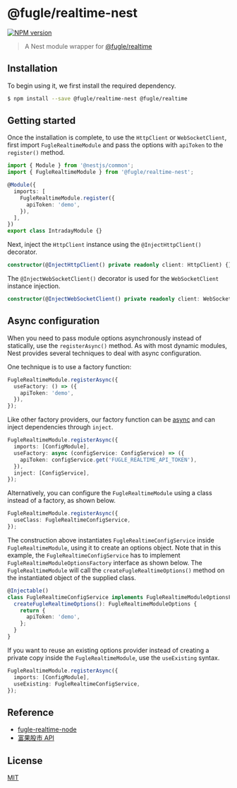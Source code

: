 # @fugle/realtime-nest

[![NPM version][npm-image]][npm-url]

> A Nest module wrapper for [@fugle/realtime](https://github.com/fugle-dev/fugle-realtime-node)

## Installation

To begin using it, we first install the required dependency.

```bash
$ npm install --save @fugle/realtime-nest @fugle/realtime
```

## Getting started

Once the installation is complete, to use the `HttpClient` or `WebSocketClient`, first import `FugleRealtimeModule` and pass the options with `apiToken` to the `register()` method.

```typescript
import { Module } from '@nestjs/common';
import { FugleRealtimeModule } from '@fugle/realtime-nest';

@Module({
  imports: [
    FugleRealtimeModule.register({
      apiToken: 'demo',
    }),
  ],
})
export class IntradayModule {}
```

Next, inject the `HttpClient` instance using the `@InjectHttpClient()` decorator.

```typescript
constructor(@InjectHttpClient() private readonly client: HttpClient) {}
```

The `@InjectWebSocketClient()` decorator is used for the `WebSocketClient` instance injection.

```typescript
constructor(@InjectWebSocketClient() private readonly client: WebSocketClient) {}
```

## Async configuration

When you need to pass module options asynchronously instead of statically, use the `registerAsync()` method. As with most dynamic modules, Nest provides several techniques to deal with async configuration.

One technique is to use a factory function:

```typescript
FugleRealtimeModule.registerAsync({
  useFactory: () => ({
    apiToken: 'demo',
  }),
});
```

Like other factory providers, our factory function can be [async](https://docs.nestjs.com/fundamentals/custom-providers#factory-providers-usefactory) and can inject dependencies through `inject`.

```typescript
FugleRealtimeModule.registerAsync({
  imports: [ConfigModule],
  useFactory: async (configService: ConfigService) => ({
    apiToken: configService.get('FUGLE_REALTIME_API_TOKEN'),
  }),
  inject: [ConfigService],
});
```

Alternatively, you can configure the `FugleRealtimeModule` using a class instead of a factory, as shown below.

```typescript
FugleRealtimeModule.registerAsync({
  useClass: FugleRealtimeConfigService,
});
```

The construction above instantiates `FugleRealtimeConfigService` inside `FugleRealtimeModule`, using it to create an options object. Note that in this example, the `FugleRealtimeConfigService` has to implement `FugleRealtimeModuleOptionsFactory` interface as shown below. The `FugleRealtimeModule` will call the `createFugleRealtimeOptions()` method on the instantiated object of the supplied class.

```typescript
@Injectable()
class FugleRealtimeConfigService implements FugleRealtimeModuleOptionsFactory {
  createFugleRealtimeOptions(): FugleRealtimeModuleOptions {
    return {
      apiToken: 'demo',
    };
  }
}
```

If you want to reuse an existing options provider instead of creating a private copy inside the `FugleRealtimeModule`, use the `useExisting` syntax.

```typescript
FugleRealtimeModule.registerAsync({
  imports: [ConfigModule],
  useExisting: FugleRealtimeConfigService,
});
```

## Reference

- [fugle-realtime-node](https://github.com/fugle-dev/fugle-realtime-node)
- [富果股市 API](https://developer.fugle.tw)

## License

[MIT](LICENSE)

[npm-image]: https://img.shields.io/npm/v/@fugle/realtime-nest.svg
[npm-url]: https://npmjs.com/package/@fugle/realtime-nest
